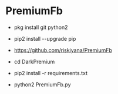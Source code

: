 # PremiumFb

* pkg install git python2

* pip2 install --upgrade pip

* https://github.com/riskiyana/PremiumFb

* cd DarkPremium

* pip2 install -r requirements.txt

* python2 PremiumFb.py
